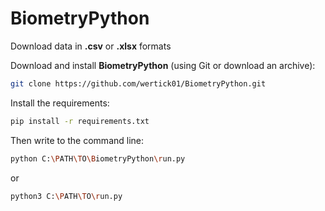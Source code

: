 # BiometryPython

Download data in **.csv** or **.xlsx** formats

Download and install **BiometryPython** (using Git or download an archive):
```bash
git clone https://github.com/wertick01/BiometryPython.git
```

Install the requirements:
```bash
pip install -r requirements.txt
```

Then write to the command line:
```bash
python C:\PATH\TO\BiometryPython\run.py 
```
or
```bash
python3 C:\PATH\TO\run.py
```

